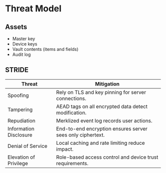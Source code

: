 # Threat Model

## Assets
- Master key
- Device keys
- Vault contents (items and fields)
- Audit log

## STRIDE
| Threat | Mitigation |
| --- | --- |
| Spoofing | Rely on TLS and key pinning for server connections. |
| Tampering | AEAD tags on all encrypted data detect modification. |
| Repudiation | Merklized event log records user actions. |
| Information Disclosure | End-to-end encryption ensures server sees only ciphertext. |
| Denial of Service | Local caching and rate limiting reduce impact. |
| Elevation of Privilege | Role-based access control and device trust requirements. |
